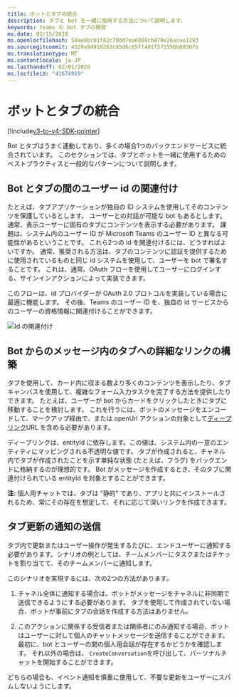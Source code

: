 ```yaml
---
title: ボットとタブの統合
description: タブと bot を一緒に使用する方法について説明します。
keywords: teams の bot タブの開発
ms.date: 03/15/2018
ms.openlocfilehash: 59ae8bc01f82c70dd7ea6869cb870e26acae1293
ms.sourcegitcommit: 4329a94918263c85d6c65ff401f571556b80307b
ms.translationtype: MT
ms.contentlocale: ja-JP
ms.lasthandoff: 02/01/2020
ms.locfileid: "41674919"
---
```

# <a name="combine-bots-with-tabs"></a>ボットとタブの統合

[!include[v3-to-v4-SDK-pointer](~/includes/v3-to-v4-pointer-bots.md)]

Bot とタブはうまく連動しており、多くの場合1つのバックエンドサービスに統合されています。 このセクションでは、タブとボットを一緒に使用するためのベストプラクティスと一般的なパターンについて説明します。

## <a name="associating-user-identities-across-bot-and-tab"></a>Bot とタブの間のユーザー id の関連付け

たとえば、タブアプリケーションが独自の ID システムを使用してそのコンテンツを保護しているとします。 ユーザーとの対話が可能な bot もあるとします。 通常、表示ユーザーに固有のタブにコンテンツを表示する必要があります。 課題は、システム内のユーザー ID が Microsoft Teams のユーザー ID と異なる可能性があるということです。 これら2つの id を関連付けるには、どうすればよいですか。
通常、推奨される方法は、タブのコンテンツに認証を提供するために使用されているものと同じ id システムを使用して、ユーザーを bot で署名することです。 これは、通常、OAuth フローを使用してユーザーにログインする、サインインアクションによって実装できます。

このフローは、id プロバイダーが OAuth 2.0 プロトコルを実装している場合に最適に機能します。 その後、Teams のユーザー ID を、独自の id サービスからのユーザーの資格情報に関連付けることができます。

   ![Id の関連付け](~/assets/images/bots/associating_contexts.png)

## <a name="constructing-deep-links-to-tabs-in-messages-from-your-bot"></a>Bot からのメッセージ内のタブへの詳細なリンクの構築

タブを使用して、カード内に収まる数より多くのコンテンツを表示したり、タブキャンバスを使用して、複雑なフォーム入力タスクを完了する方法を提供したりできます。 たとえば、ユーザーが bot からカードをクリックしたときにタブに移動することを検討します。 これを行うには、ボットのメッセージをエンコードして、マークアップ経由で、または openUrl アクションの対象として[ディープリンク](~/concepts/build-and-test/deep-links.md)URL を含める必要があります。

ディープリンクは、entityId に依存します。この値は、システム内の一意のエンティティにマッピングされる不透明な値です。 タブが作成されると、チャネル内でタブが作成されたことを示す単純な状態 (たとえば、フラグ) をバックエンドに格納するのが理想的です。 Bot がメッセージを作成するとき、そのタブに関連付けられている entityId を対象とすることができます。

**注:** 個人用チャットでは、タブは "静的" であり、アプリと共にインストールされるため、常にその存在を想定して、それに応じて深いリンクを作成できます。

## <a name="sending-notifications-for-tab-updates"></a>タブ更新の通知の送信

タブ内で更新またはユーザー操作が発生するたびに、エンドユーザーに通知する必要があります。シナリオの例としては、チームメンバーにタスクまたはチケットを割り当てて、そのチームメンバーに通知します。

このシナリオを実現するには、次の2つの方法があります。

1. チャネル全体に通知する場合は、ボットがメッセージをチャネルに非同期で送信できるようにする必要があります。 タブを使用して作成されていない場合、ボットが事前にタブの会話を作成する方法はありません。

2. このアクションに関係する受信者または関係者にのみ通知する場合、ボットはユーザーに対して個人のチャットメッセージを送信することができます。 最初に、bot とユーザーの間の個人用会話が存在するかどうかを確認します。 それ以外の場合は、 `CreateConversation`を呼び出して、パーソナルチャットを開始することができます。

どちらの場合も、イベント通知を慎重に使用して、不要な更新をユーザーにスパムしないようにします。

